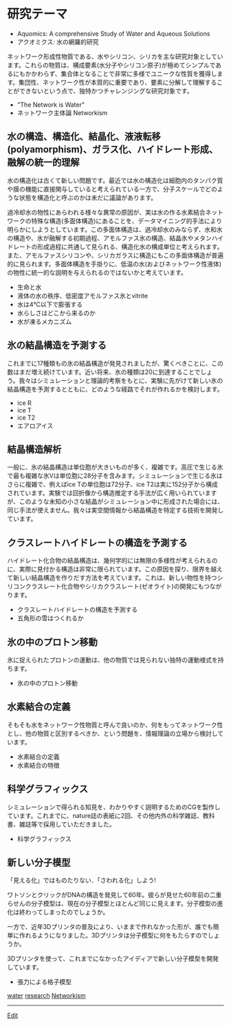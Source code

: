 # 研究テーマ


* Aquomics: A comprehensive Study of Water and Aqueous Solutions
* アクオミクス: 水の網羅的研究

ネットワーク形成性物質である、水やシリコン、シリカを主な研究対象としています。これらの物質は、構成要素(水分子やシリコン原子)が極めてシンプルであるにもかかわらず、集合体となることで非常に多様でユニークな性質を獲得します。集団性、ネットワーク性が本質的に重要であり、要素に分解して理解することができないという点で、独特かつチャレンジングな研究対象です。


* "The Network is Water"
* ネットワーク主体論 Networkism



## 水の構造、構造化、結晶化、液液転移(polyamorphism)、ガラス化、ハイドレート形成、融解の統一的理解

水の構造化は古くて新しい問題です。最近では水の構造化は細胞内のタンパク質や膜の機能に直接関与していると考えられている一方で、分子スケールでどのような状態を構造化と呼ぶのかは未だに議論があります。



過冷却水の物性にあらわれる様々な異常の原因が、実は水の作る水素結合ネットワークの特殊な構造(多面体構造)にあることを、データマイニング的手法により明らかにしようとしています。この多面体構造は、過冷却水のみならず、水和水の構造や、氷が融解する初期過程、アモルファス氷の構造、結晶氷やメタンハイドレートの形成過程に共通して見られる、構造化水の構成単位と考えられます。また、アモルファスシリコンや、シリカガラスに構造にもこの多面体構造が普遍的に見られます。多面体構造を手掛りに、低温の水(およびネットワーク性液体)の物性に統一的な説明を与えられるのではないかと考えています。




* 生命と水
* 液体の水の秩序、低密度アモルファス氷とvitrite
* 水は4℃以下で膨張する
* 水らしさはどこから来るのか
* 水が凍るメカニズム



## 氷の結晶構造を予測する

これまでに17種類もの氷の結晶構造が発見されましたが、驚くべきことに、この数はまだ増え続けています。近い将来、氷の種類は20に到達することでしょう。我々はシミュレーションと理論的考察をもとに、実験に先がけて新しい氷の結晶構造を予測するとともに、どのような経路でそれが作れるかを検討します。


* ice R
* ice T
* ice T2
* エアロアイス

## 結晶構造解析

一般に、氷の結晶構造は単位胞が大きいものが多く、複雑です。高圧で生じる氷で最も複雑な氷Vは単位胞に28分子を含みます。シミュレーションで生じる氷はさらに複雑で、例えばice Tの単位胞は72分子、ice T2は実に152分子から構成されています。実験では回折像から構造推定する手法が広く用いられていますが、このような未知の小さな結晶がシミュレーション中に形成された場合には、同じ手法が使えません。我々は実空間情報から結晶構造を特定する技術を開発しています。



## クラスレートハイドレートの構造を予測する

ハイドレート化合物の結晶構造は、幾何学的には無限の多様性が考えられるのに、実際に見付かる構造は非常に限られています。この原因を探り、限界を越えて新しい結晶構造を作りだす方法を考えています。これは、新しい物性を持つシリコンクラスレート化合物やシリカクラスレート(ゼオライト)の開発にもつながります。




* クラスレートハイドレートの構造を予測する
* 五角形の雪はつくれるか



## 氷の中のプロトン移動

氷に捉えられたプロトンの運動は、他の物質では見られない独特の運動様式を持ちます。


* 氷の中のプロトン移動



## 水素結合の定義

そもそも水をネットワーク性物質と呼んで良いのか、何をもってネットワーク性とし、他の物質と区別するべきか、という問題を、情報理論の立場から検討しています。


* 水素結合の定義
* 水素結合の特徴



## 科学グラフィックス

シミュレーションで得られる知見を、わかりやすく説明するためのCGを製作しています。これまでに、nature誌の表紙に2回、その他内外の科学雑誌、教科書、雑誌等で採用していただきました。


* 科学グラフィックス



## 新しい分子模型

「見える化」ではものたりない．「さわれる化」しよう!



ワトソンとクリックがDNAの構造を発見して60年。彼らが見せた60年前の二重らせんの分子模型は、現在の分子模型とほとんど同じに見えます。分子模型の進化は終わってしまったのでしょうか。



一方で、近年3Dプリンタの普及により、いままで作れなかった形が、誰でも簡単に作れるようになりました。3Dプリンタは分子模型に何をもたらすのでしょうか。



3Dプリンタを使って、これまでになかったアイディアで新しい分子模型を開発しています。


* 張力による格子模型

[water](water.md) [research](research.md) [Networkism](Networkism.md)





----
[Edit](https://github.com/vitroid/vitroid.github.io/edit/master/MD/研究テーマ.md)
